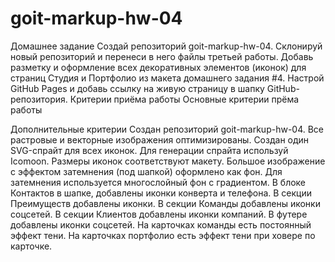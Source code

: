 # goit-markup-hw-04
 
Домашнее задание
Создай репозиторий goit-markup-hw-04.
Склонируй новый репозиторий и перенеси в него файлы третьей работы.
Добавь разметку и оформление всех декоративных элементов (иконок) для страниц Студия и Портфолио из макета домашнего задания #4.
Настрой GitHub Pages и добавь ссылку на живую страницу в шапку GitHub-репозитория.
Критерии приёма работы
Основные критерии прёма работы

Дополнительные критерии
Создан репозиторий goit-markup-hw-04.
Все растровые и векторные изображения оптимизированы.
Создан один SVG-спрайт для всех иконок. Для генерации спрайта используй Icomoon.
Размеры иконок соответствуют макету.
Большое изображение с эффектом затемнения (под шапкой) оформлено как фон. Для затемнения используется многослойный фон с градиентом.
В блоке Контактов в шапке, добавлены иконки конверта и телефона.
В секции Преимуществ добавлены иконки.
В секции Команды добавлены иконки соцсетей.
В секции Клиентов добавлены иконки компаний.
В футере добавлены иконки соцсетей.
На карточках команды есть постоянный эффект тени.
На карточках портфолио есть эффект тени при ховере по карточке.